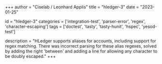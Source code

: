 
+++
author = "Ciselab / Leonhard Applis"
title = "hledger-3"
date = "2023-01-25"

id = "hledger-3"
categories = ['integration-test', 'parser-error', 'regex', 'character-escaping']
tags = ['doctest', 'tasty', 'tasty-hunit', 'hspec', 'yesod-test']

description = "HLedger supports aliases for accounts, including support for regex matching. There was incorrect parsing for these alias regexes, solved by adding the right 'between' and adding a line for allowing any character to be doubly escaped."
+++
